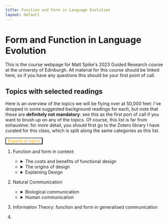 ```yaml
---
title: Function and Form in Language Evolution
layout: default
---
```


# Form and Function in Language Evolution
This is the course webpage for Matt Spike's 2023 Guided Research course at the universty of Edinburgh.
All material for this course should be linked here, so if you have any questions this should be your first point of call.

## Topics with selected readings

Here is an overview of the topics we will be flying over at 50,000 feet: I've dropped in some suggested background readings for each, but note that these are **definitely not mandatory**: see this as the first port of call if you want to brush up on any of the topics. Of course, this list is far from exhaustive: for *more* detail, you should first go to the Zotero library I have curated for this class, which is split along the same categories as this list.

<button id="btnExpandHideAllDetails" onclick="openAll()" style="color:orange;background-color:#ffffff00;">Expand all topics</button>

1. Function and form in context:
	- <details markdown="1">
		<summary>The costs and benefits of functional design</summary> 
		
		- <details markdown="1">
			<summary>Technology</summary>

			- Allocating cost and benefits: [Adler & Posner 1999](https://heinonline.org/HOL/P?h=hein.journals/ylr109&i=203 "Adler, M. D., & Posner, E. A. (1999). Rethinking Cost-Benefit Analysis. Yale Law Journal, 109(2), 165–248. https://doi.org/10.2307/797489")
			- Design: [Mantei 1988](https://doi.org/10.1145/42404.42408 "Mantei, M. M., & Teorey, T. J. (1988). Cost/benefit analysis for incorporating human factors in the software lifecycle. Communications of the ACM, 31(4), 428–439. https://doi.org/10.1145/42404.42408")
			- Decisions & Risk: [Fischhoff 2020](https://www.science.org/doi/full/10.1126/science.aaa6516 "Fischhoff, B. (2015). The realities of risk-cost-benefit analysis. Science, 350(6260), aaa6516. https://doi.org/10.1126/science.aaa6516")
			- The Ford Pinto Case: [Smith 2017](https://heinonline.org/HOL/P?h=hein.journals/twlram2016&i=212 "Smith, B. W. (2017) THE TROLLEY AND THE PINTO: COST- BENEFIT ANALYSIS IN AUTOMATED DRIVING AND OTHER CYBER- PHYSICAL SYSTEMS. Texas A&M Law Review, 4(4(2)), 197–208.")

		- <details markdown="1">
			<summary>Biology</summary>

			- Body size and metabolism: [Kozłowski, Konarzewski, & Czarnoleski 2020](https://doi.org/10.1111/brv.12615 "Kozłowski, J., Konarzewski, M., & Czarnoleski, M. (2020). Coevolution of body size and metabolic rate in vertebrates: A life-history perspective. Biological Reviews, 95(5), 1393–1417. https://doi.org/10.1111/brv.12615")
			- Functional traits: [Barr, Boisvert & Bateman 2021](https://www.mdpi.com/2221-3759/9/4/53 "Barr, J. I., Boisvert, C. A., & Bateman, P. W. (2021). At What Cost? Trade-Offs and Influences on Energetic Investment in Tail Regeneration in Lizards Following Autotomy. Journal of Developmental Biology, 9(4), 53. https://doi.org/10.3390/jdb9040053")
			- Behaviour: [Griffiths 1986](https://www.jstor.org/stable/4691 "Griffiths, D. (1986). Pit Construction by Ant-Lion Larvae: A Cost-Benefit Analysis. Journal of Animal Ecology, 55(1), 39–57. https://doi.org/10.2307/4691")
			- Learning: [Johnston et al 1982](https://www.sciencedirect.com/science/article/pii/S0065345408600467 "Johnston, T. D. (1982). Selective Costs and Benefits in the Evolution of Learning. In J. S. Rosenblatt, R. A. Hinde, C. Beer, & M.-C. Busnel (Eds.), Advances in the Study of Behavior (Vol. 12, pp. 65–106). Academic Press. https://doi.org/10.1016/S0065-3454(08)60046-7")
			- Cognition: [Huebner & Schulkin 2022 Chapter 1](https://doi.org/10.1017/9781108982191 "Huebner, B., & Schulkin, J. (2022). Biological Cognition (1st ed.). Cambridge University Press. https://doi.org/10.1017/9781108982191")

		- <details markdown="1">
			<summary>Humans</summary>

			- Physiology: [Pontzer, Raichlen & Sockol 2009](https://doi.org/10.1016/j.jhevol.2008.09.001 "Pontzer, H., Raichlen, D. A., \& Sockol, M. D. (2009). The metabolic cost of walking in humans, chimpanzees, and early hominins. Journal of Human Evolution, 56(1), 43–54. https://doi.org/10.1016/j.jhevol.2008.09.001")
			- Behaviour: [Nettle 2013](https://doi.org/10/f463mg "Nettle, D., Gibson, M. A., Lawson, D. W., \& Sear, R. (2013). Human behavioral ecology: Current research and future prospects. Behavioral Ecology, 24(5), 1031–1040. https://doi.org/10/f463mg")
			- Cognition: [Lieder Griffiths 2020](https://doi.org/10/gf23rr "Lieder, F., Griffiths, T. L. (2020). Resource-rational analysis: Understanding human cognition as the optimal use of limited computational resources. Behavioral and Brain Sciences, 43")
			- Social Learning: [Boyd & Richerson 2011](https://doi.org/10/cmc4j7 "Boyd, R., Richerson, P. J., & Henrich, J. (2011). The cultural niche: Why social learning is essential for human adaptation. Proceedings of the National Academy of Sciences, 108(Supplement_2), 10918–10925. https://doi.org/10/cmc4j7")
			- Social Cognition: [Herrmann et al 2007](https://doi.org/10/fmsz3g "Herrmann, E., Call, J., Hernandez-Lloreda, M. V., Hare, B., \& Tomasello, M. (2007). Humans Have Evolved Specialized Skills of Social Cognition: The Cultural Intelligence Hypothesis. Science, 317(5843), 1360–1366. https://doi.org/10/fmsz3g")
			- Culture: [Henrich & Henrich 2010](https://doi.org/10.1098/rspb.2010.1191 "Henrich, J., Henrich, N. (2010). The evolution of cultural adaptations: Fijian food taboos protect against dangerous marine toxins. Proceedings of the Royal Society B: Biological Sciences, 277(1701), 3715–3724")
	
	- <details markdown="1">
		<summary>The origins of design</summary>
		
		- <details markdown="1">
			<summary>Biological evolution</summary>
	
			- Mechanisms: Selection, mutation, drift [Berkeley UCMP](https://evolution.berkeley.edu/evolution-101/mechanisms-the-processes-of-evolution/ "© UC Museum of Paleontology Understanding Evolution, www.understandingevolution.org")
			- Evolutionary Novelties: [Wagner 2010](https://www.sciencedirect.com/science/article/pii/S0960982209019459 "Wagner, G. P. (2015). Evolutionary innovations and novelties: Let us get down to business! Zoologischer Anzeiger - A Journal of Comparative Zoology, 256, 75–81. https://doi.org/10.1016/j.jcz.2015.04.006")
			- Development and Constraints: [Arnold 1992](https://www.journals.uchicago.edu/doi/abs/10.1086/285398 "Arnold, S. J. (1992). Constraints on Phenotypic Evolution. The American Naturalist, 140, S85–S107. https://doi.org/10.1086/285398")
			- Evolutionary Ecology: [Collins 1986](https://www.jstor.org/stable/4330976 "Collins, J. P. (1986). 'Evolutionary Ecology' and the Use of Natural Selection in Ecological Theory. Journal of the History of Biology, 19(2), 257–288. https://doi.org/10.1007/BF00138879")
			- Systems Biology: [Aderem 2005](https://www.jstor.org/stable/4330976 "Aderem, A. (2005). Systems Biology: Its Practice and Challenges. Cell, 121(4), 511–513. https://doi.org/10.1016/j.cell.2005.04.020")
	
		- <details markdown="1">
			<summary>Cultural Evolution</summary>
	
			- Overview: [Mesoudi 2016](https://link.springer.com/article/10.1007/s11692-015-9320-0 "Mesoudi, A. (2016). Cultural Evolution: A Review of Theory, Findings and Controversies. Evolutionary Biology, 43(4), 481–497. https://doi.org/10.1007/s11692-015-9320-0")
			- Cumulative culture [Caldwell & Millen 2008](https://doi.org/10.1098%2Frstb.2008.0133 "Caldwell, C. A., & Millen, A. E. (2008). Studying cumulative cultural evolution in the laboratory. Philosophical Transactions of the Royal Society B: Biological Sciences, 363(1509), 3529–3539. https://doi.org/10.1098/rstb.2008.0133")
			- Theories: 
				- Dual Inheritance Theory [Henrich & McElreath 2007](https://doi.org/10.1093/oxfordhb/9780198568308.013.0038 "Henrich, J., & McElreath, R. (2007). Dual-inheritance theory: The evolution of human cultural capacities and cultural evolution. In L. Barrett & R. Dunbar (Eds.), Oxford Handbook of Evolutionary Psychology (p. 0). Oxford University Press. https://doi.org/10.1093/oxfordhb/9780198568308.013.0038")
				- Cultural Attraction Theory [Miton 2022](https://psyarxiv.com/qs2et/ "Miton, H. (2022). Cultural Attraction [Preprint]. PsyArXiv. https://doi.org/10.31234/osf.io/qs2et")
				- Paris vs California: [Buskell 2019](https://doi.org/10.1002/evan.21762 "Buskell, A. (2019). Looking for middle ground in cultural attraction theory. Evolutionary Anthropology: Issues, News, and Reviews, 28(1), 14–17. https://doi.org/10.1002/evan.21762")
			- Systems Approaches: [Buskell 2019](https://doi.org/10.1057/s41599-019-0343-5 "Buskell, A., Enquist, M., & Jansson, F. (2019). A systems approach to cultural evolution. Palgrave Communications, 5(1), 131. https://doi.org/10.1057/s41599-019-0343-5")
			- Fidelity and Granularity: [Charbonneah & Bouratt 2021](https://doi.org/10.1007/s11229-021-03047-1 "Charbonneau, M., & Bourrat, P. (2021). Fidelity and the grain problem in cultural evolution. Synthese, 199(3), 5815–5836. https://doi.org/10.1007/s11229-021-03047-1")
	
	- <details markdown="1">
		<summary>Explaining Design</summary>
	
		- <details markdown="1">
			<summary>Theories and Frameworks</summary>
		 
			- Adaptation: 
				- Meyr's Ultimate/Proximate Distinction: [Laland et al 2011](https://www.science.org/doi/abs/10.1126/science.1210879 "Laland, K. N., Sterelny, K., Odling-Smee, J., Hoppitt, W., & Uller, T. (2011). Cause and Effect in Biology Revisited: Is Mayr’s Proximate-Ultimate Dichotomy Still Useful? Science, 334(6062), 1512–1516. https://doi.org/10/bn7zk9") 
				- Tinbergen's 4 Questions [Spike 2017](http://link.springer.com/10.1007/s10539-018-9610-x "Spike, M. (2017). The evolution of linguistic rules. Biology & Philosophy, 32(6), 887–904. https://doi.org/10/gmstz9")
			- Cognition: 
				- Overview of Cognitive Science: [Oberlander 2006](https://www.sciencedirect.com/science/article/pii/B0080448542008567 "Oberlander, J. (2006). Cognitive Science: Overview. In K. Brown (Ed.), Encyclopedia of Language & Linguistics (Second Edition) (pp. 562–568). Elsevier. https://doi.org/10.1016/B0-08-044854-2/00856-7")
				- Marr's 4 levels: [Elber-Dorozko & Shagrir, 2018](https://www.taylorfrancis.com/chapters/edit/10.4324/9781315643670-16/computation-levels-cognitive-neural-sciences-lotem-elber-dorozko-oron-shagrir "Elber-Dorozko, L., & Shagrir, O. (2018). Computation and levels in the cognitive and neural sciences. In The Routledge Handbook of the Computational Mind. Routledge.")
	
		- <details markdown="1">
			<summary>Extensions</summary>
	
			- Biology:
				- Non-genetic inheritance: [Jablonka & Lamb 2007](https://doi.org/10.1017/S0140525X07002221 "Jablonka, E., & Lamb, M. J. (2007). Précis of Evolution in Four Dimensions. Behavioral and Brain Sciences, 30(4), 353–365. https://doi.org/10.1017/S0140525X07002221")
				- Novelty, Plasticity & Niche Construction: [Sterelny 2009](https://link.springer.com/chapter/10.1007/978-1-4020-9636-5_7 "Sterelny, K. (2009). Novelty, Plasticity and Niche Construction: The Influence of Phenotypic Variation on Evolution. In A. Barberousse, M. Morange, & T. Pradeu (Eds.), Mapping the Future of Biology: Evolving Concepts and Theories (pp. 93–110). Springer Netherlands. https://doi.org/10.1007/978-1-4020-9636-5_7")
				- Extended Evolutionary Synthesis: [Laland et al 2015](https://royalsocietypublishing.org/doi/full/10.1098/rspb.2015.1019 "Laland, K. N., Uller, T., Feldman, M. W., Sterelny, K., Müller, G. B., Moczek, A., Jablonka, E., & Odling-Smee, J. (2015). The extended evolutionary synthesis: Its structure, assumptions and predictions. Proceedings of the Royal Society B: Biological Sciences, 282(1813), 20151019. https://doi.org/10.1098/rspb.2015.1019")
			- Cognition:
				- 4e Cognition: [Clark 2017](https://doi.org/10.1002/9781405164535.ch39 "Clark, A. (2017). Embodied, Situated, and Distributed Cognition. In A Companion to Cognitive Science (pp. 506–517). John Wiley & Sons, Ltd. https://doi.org/10.1002/9781405164535.ch39")
				- Culture & Cognition: [Heyes 2018](https://doi.org/10.1098/rstb.2017.0051 "Heyes, C. (2018). Enquire within: Cultural evolution and cognitive science. Philosophical Transactions of the Royal Society B: Biological Sciences, 373(1743), 20170051. https://doi.org/10.1098/rstb.2017.0051")
	
		- <details markdown="1">
			<summary> Critiques of adaptationism and teleology</summary>
	
			- in Biology: [Gould & Lewontin 1979](https://royalsocietypublishing.org/doi/10.1098/rspb.1979.0086 "Gould, S. J., Lewontin, R. C., Maynard Smith, J., & Holliday, R. (1997). The spandrels of San Marco and the Panglossian paradigm: A critique of the adaptationist programme. Proceedings of the Royal Society of London. Series B. Biological Sciences, 205(1161), 581–598. https://doi.org/10.1098/rspb.1979.0086")
			- in (Evolutionary) Psychology: [Downes 2021](https://plato.stanford.edu/entries/evolutionary-psychology/ "Downes, Stephen M., 'Evolutionary Psychology', The Stanford Encyclopedia of Philosophy (Spring 2021 Edition), Edward N. Zalta (ed.), URL = <https://plato.stanford.edu/archives/spr2021/entries/evolutionary-psychology/>") 
			- in Evolutionary Psychology (again): [Lloyd 1999](https://doi.org/10.1023/A:1006638501739 "Lloyd, E. A. (1999). Evolutionary Psychology: The Burdens of Proof. Biology and Philosophy, 14(2), 211–233. https://doi.org/10.1023/A:1006638501739")
			- in Culture: [Fracchia & Lewontin 1979](https://royalsocietypublishing.org/doi/10.1098/rspb.1979.0086 "Fracchia, J., & Lewontin, R. C. (1999). Does Culture Evolve? History and Theory, 38(4), 52–78. https://doi.org/10/dxhwmk")
	
2. Natural Communication
	- <details markdown="1">
		<summary>Biological communication</summary>
		
		- <details markdown="1">
			<summary>Function as definitional</summary>
			
			- Definitions [Scott-Phillips 2008](https://doi.org/10.1111/j.1420-9101.2007.01497.x "Scott-Phillips, T. C. (2008). Defining biological communication. Journal of Evolutionary Biology, 21(2), 387–395. https://doi.org/10.1111/j.1420-9101.2007.01497.x")
			- Taxonomy of Biological Information: [Wagner & Danchin 2010](https://doi.org/10.1111/j.1600-0706.2009.17315.x "Wagner, Richard H., and Étienne Danchin. A Taxonomy of Biological Information. Oikos 119, no. 2 (2010): 203–9. https://doi.org/10.1111/j.1600-0706.2009.17315.x.")
			- As systems: [Hebets et al 2016](https://doi.org/10.1098/rspb.2015.2889 "Hebets, E. A., Barron, A. B., Balakrishnan, C. N., Hauber, M. E., Mason, P. H., & Hoke, K. L. (2016). A systems approach to animal communication. Proceedings of the Royal Society B: Biological Sciences, 283(1826), 20152889. https://doi.org/10.1098/rspb.2015.2889")

		- <details markdown="1">
			<summary>Diverse forms, limited functions:</summary>
			
			- <details markdown="1">
				<summary>In the organism</summary>

				- Gene regulatory networks: [Angelin-Bonnet, Biggs &Vignes 2019](https://doi.org/10.1007/978-1-4939-8882-2_15 "Angelin-Bonnet, O., Biggs, P.J., Vignes, M. (2019). Gene Regulatory Networks: A Primer in Biological Processes and Statistical Modelling. In: Sanguinetti, G., Huynh-Thu, V. (eds) Gene Regulatory Networks. Methods in Molecular Biology, vol 1883. https://doi.org/10.1007/978-1-4939-8882-2_15")
				- Between cells: [Armingol et al 2021](https://doi.org/10.1038/s41576-020-00292-x "Armingol, Erick, Adam Officer, Olivier Harismendy, and Nathan E. Lewis. Deciphering Cell–Cell Interactions and Communication from Gene Expression Nature Reviews Genetics. Nature Reviews Genetics 22, no. 2 (February 2021): 71–88. https://doi.org/10.1038/s41576-020-00292-x")
				- The endocrine system: [Seldin, Marcus & Lusis 2019](https://doi.org/10.1194/jlr.S090316. "Seldin, Marcus M., and Aldons J. Lusis. Systems-Based Approaches for Investigation of Inter-Tissue Communication [S]. Journal of Lipid Research 60, no. 3 (March 1, 2019): 450–55. https://doi.org/10.1194/jlr.S090316.")
				- Neurons: [Arendt et al 2019](https://doi.org/10.1016/j.conb.2019.01.022 "Arendt, D., Bertucci, P. Y., Achim, K., & Musser, J. M. (2019). Evolution of neuronal types and families. Current opinion in neurobiology, 56, 144-152.")

			- <details markdown="1">
				<summary>Between Animals:</summary>

				- Animal Communication [Searcy & Nowicki 2021](https://doi.org/10.1002/9781119109556.ch14 "Searcy, W. A., & Nowicki, S. (2021). Animal Communication. The Behavior of Animals, 2nd Edition: Mechanisms, Function and Evolution, 367-396.")
				- Quorum Sensing: [Williams et al 2007](https://doi.org/10.1098/rstb.2007.203 "Williams, Paul, Klaus Winzer, Weng C Chan, and Miguel Cámara. Look Who’s Talking: Communication and Quorum Sensing in the Bacterial World. Philosophical Transactions of the Royal Society B: Biological Sciences 362, no. 1483 (2007): 1119–34. https://doi.org/10.1098/rstb.2007.203")
				- Bees: [Benveniste 1953](https://doi.org/10.1177/039219215300100101 "Benveniste, E. Animal Communication and Human Language: The Language of the Bees. Diogenes 1, no. 1 (January 1, 1953): 1–7. https://doi.org/10.1177/039219215300100101.")

			- <details markdown="1">
				<summary>Functions:</summary>

				- Social signals: [Roberts & Roberts 2020](https://doi.org/10.1111/brv.12553 "Roberts, Anna I., and Sam G. B. Roberts. Communicative Roots of Complex Sociality and Cognition. Biological Reviews 95, no. 1 (2020): 51–73. https://doi.org/10.1111/brv.12553.")
				- Signalling Quality [Sheehan & Bergman 2016](https://doi.org/10.1093/beheco/arv109 "Sheehan, Michael J., and Thore J. Bergman. 'Is There an Evolutionary Trade-off between Quality Signaling and Social Recognition?' Behavioral Ecology 27, no. 1 (January 1, 2016): 2–13. https://doi.org/10.1093/beheco/arv109.")
				- Deception: [Martinez 2019](https://doi.org/10.1016/j.shpsc.2019.101184 "Martínez, M. (2019). Deception as cooperation. Studies in History and Philosophy of Science Part C: Studies in History and Philosophy of Biological and Biomedical Sciences, 77, 101184.")
				- Functional Information Taxonomy [Fresco, Ginsburg & Jablonka 2020](https://doi.org/10.1007/s13164-018-0410-7 "Fresco, N., Ginsburg, S., & Jablonka, E. (2020). Functional Information: A Graded Taxonomy of Difference Makers. Review of Philosophy and Psychology, 11(3), 547–567. https://doi.org/10.1007/s13164-018-0410-7")


			- <details markdown="1">
				<summary>Form:</summary>
				
				- Signal Detection & Noise [Wiley 2013](https://doi.org/10.1007/978-3-642-41494-7_2 "Wiley, R. H. (2013). Signal Detection, Noise, and the Evolution of Communication. In H. Brumm (Ed.), Animal Communication and Noise (pp. 7–30). Springer. https://doi.org/10.1007/978-3-642-41494-7_2")
				- Multimodality: [Bro-Jørgensen 2010](https://doi.org/10.1016/j.tree.2009.11.003 "Bro-Jørgensen, J. (2010). Dynamics of multiple signalling systems: animal communication in a world in flux. Trends in Ecology & Evolution, 25(5), 292-300.")
				- Plasticity: [Ords, Stamps & Losos 2010](https://doi.org/10.1111/j.1558-5646.2010.01056.x "Ord, Terry J., Judy A. Stamps, and Jonathan B. Losos. Adaptation and Plasticity of Animal Communication in Fluctuating Environments. Evolution 64, no. 11 (2010): 3134–48. https://doi.org/10.1111/j.1558-5646.2010.01056.x")

		- <details markdown="1">
			<summary>Manipulation, inclusive fitness, or group selection?</summary>

			- [Owren et al 2010](https://doi.org/10.1007/s10539-010-9224-4 "Owren, M. J., Rendall, D., & Ryan, M. J. (2010). Redefining animal signaling: Influence versus information in communication. Biology & Philosophy, 25(5), 755–780. https://doi.org/10.1007/s10539-010-9224-4")
			- Blip
			- Blong	
	
	- <details markdown="1">
		<summary>Human communication</summary>
		
		- <details markdown="1">
			<summary>Are language and communication co-extensive?</summary>
			
			- Bleepo
			- Blloopo	
			- yupj

		- <details markdown="1">
			<summary>Diverse forms, unlimited function, and the role of pragmatics</summary>
			
			- Bleepo
			- Blloopo	
			- yupj

		- <details markdown="1">
			<summary>Language design: thought or communication?</summary>
			
			- Bleepo
			- Blloopo	
			- yupj

4.  Information Theory: function and form in generalised communication
5. 
  

<script> 
function openAll() {
  var elems = document.getElementsByTagName("details");
  document.getElementById("btnExpandHideAllDetails").innerHTML = "Collapse all topics";
  document.getElementById("btnExpandHideAllDetails").setAttribute( "onClick", "javascript: closeAll();");

  for (var i = 1; i <= elems.length; i++){
    elems[i].setAttribute("open", "true");
    }
}
</script>		   
	
<script>
function closeAll() {	
  var elems = document.getElementsByTagName("details");
  document.getElementById("btnExpandHideAllDetails").setAttribute( "onClick", "javascript: openAll();" );
  document.getElementById("btnExpandHideAllDetails").innerHTML = "Expand all topics";	
  
  for (var i = 1; i <= elems.length; i++){
    elems[i].removeAttribute("open");
  }
}				   
</script>
